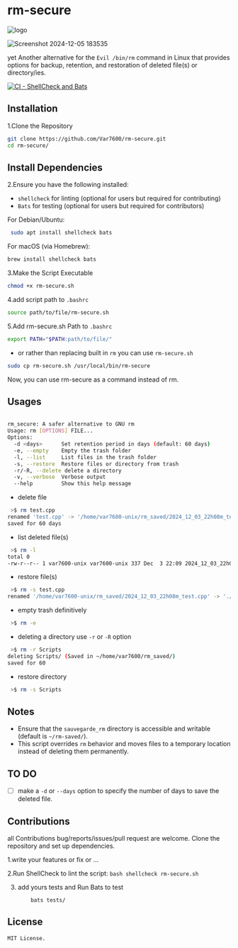# rm-secure 

![logo](https://github.com/user-attachments/assets/1e9c424b-1a76-487a-a131-1fe07c521fdf)

                                                               
![Screenshot 2024-12-05 183535](https://github.com/user-attachments/assets/71e9f9aa-240d-4590-82b7-95edf5da68c5)

                                                                   

yet Another alternative for the `Evil /bin/rm` command in Linux that provides
options for backup, retention, and restoration of deleted file(s) or
directory/ies.

[![CI - ShellCheck and Bats](https://github.com/Var7600/rm-secure/actions/workflows/ci.yml/badge.svg)](https://github.com/Var7600/rm-secure/actions/workflows/ci.yml)

## Installation

1.Clone the Repository

```bash
git clone https://github.com/Var7600/rm-secure.git
cd rm-secure/
```

## Install Dependencies

2.Ensure you have the following installed:

- `shellcheck` for linting (optional for users but required for contributing)
- `Bats` for testing (optional for users but required for contributors)

For Debian/Ubuntu:
```bash
 sudo apt install shellcheck bats
```
For macOS (via Homebrew):
```bash
brew install shellcheck bats
```

3.Make the Script Executable
```bash
chmod +x rm-secure.sh
```

4.add script path to `.bashrc`
```bash
source path/to/file/rm-secure.sh
```

5.Add rm-secure.sh Path to `.bashrc`
```bash
export PATH="$PATH:path/to/file/"
```
- or rather than replacing built in `rm` you can use `rm-secure.sh`
```bash
sudo cp rm-secure.sh /usr/local/bin/rm-secure
```
Now, you can use rm-secure as a command instead of rm.

## Usages
```bash

rm_secure: A safer alternative to GNU rm
Usage: rm [OPTIONS] FILE...
Options:
  -d <days>      Set retention period in days (default: 60 days)
  -e, --empty    Empty the trash folder
  -l, --list     List files in the trash folder
  -s, --restore  Restore files or directory from trash
  -r/-R, --delete delete a directory 
  -v, --verbose  Verbose output
  --help         Show this help message
```

- delete file

```bash
 >$ rm test.cpp
renamed 'test.cpp' -> '/home/var7600-unix/rm_saved/2024_12_03_22h08m_test.cpp'
saved for 60 days
```

- list deleted file(s)

```bash
 >$ rm -l
total 0
-rw-r--r-- 1 var7600-unix var7600-unix 337 Dec  3 22:09 2024_12_03_22h08m_test.cpp
```

- restore file(s)

```bash
 >$ rm -s test.cpp
renamed '/home/var7600-unix/rm_saved/2024_12_03_22h08m_test.cpp' -> './2024_12_03_22h08m_test.cpp'
```

- empty trash definitively

```bash
 >$ rm -e
```

- deleting a directory use `-r` or `-R` option 

```bash
 >$ rm -r Scripts
deleting Scripts/ (Saved in ~/home/var7600/rm_saved/)
saved for 60
```

- restore directory

```bash
 >$ rm -s Scripts
```

## Notes
- Ensure that the `sauvegarde_rm` directory is accessible and writable (default is `~/rm-saved/`).
- This script overrides `rm` behavior and moves files to a temporary location instead of deleting them permanently.

## TO DO
- [ ] make a `-d` or `--days` option to specify the number of days to save the deleted file.

## Contributions
all Contributions bug/reports/issues/pull request are welcome.
Clone the repository and set up dependencies.

   1.write your features or fix or ...

   2.Run ShellCheck to lint the script:
    ```bash
        shellcheck rm-secure.sh
    ```
    
3. add yours tests and Run Bats to test
    ```
        bats tests/
    ```

## License
    MIT License.
